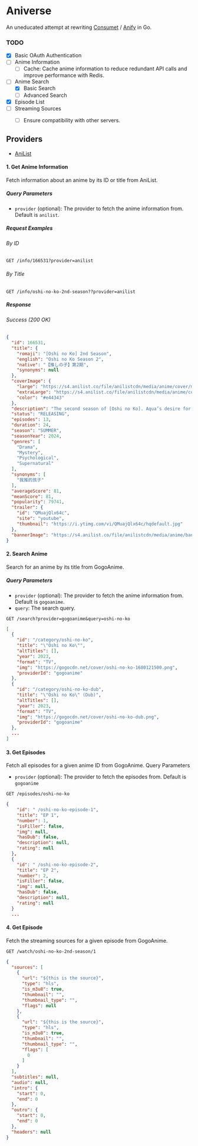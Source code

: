 # Aniverse
An uneducated attempt at rewriting [Consumet](https://github.com/consumet/api.consumet.org?tab=readme-ov-file#installation) / [Anify](https://github.com/Eltik/Anify) in Go.



### TODO 
- [x] Basic OAuth Authentication
- [ ] Anime Information
  - [ ] Cache: Cache anime information to reduce redundant API calls and improve performance with Redis.
- [ ] Anime Search
  - [x] Basic Search
  - [ ] Advanced Search
- [x] Episode List
- [ ] Streaming Sources
  - [ ] Ensure compatibility with other servers.


## Providers
- [AniList](https://anilist.co)
    

#### 1. Get Anime Information
Fetch information about an anime by its ID or title from AniList.
##### Query Parameters
- `provider` (optional): The provider to fetch the anime information from. Default is `anilist`.

##### Request Examples

###### By ID
```http
GET /info/166531?provider=anilist
```


###### By Title
```http
GET /info/oshi-no-ko-2nd-season??provider=anilist
```

##### Response
###### Success (200 OK)
```json
{
  "id": 166531,
  "title": {
    "romaji": "[Oshi no Ko] 2nd Season",
    "english": "Oshi no Ko Season 2",
    "native": "【推しの子】第2期",
    "synonyms": null
  },
  "coverImage": {
    "large": "https://s4.anilist.co/file/anilistcdn/media/anime/cover/medium/bx166531-dAL5MsqDHUkj.jpg",
    "extraLarge": "https://s4.anilist.co/file/anilistcdn/media/anime/cover/large/bx166531-dAL5MsqDHUkj.jpg",
    "color": "#e44343"
  },
  "description": "The second season of [Oshi no Ko]. Aqua’s desire for revenge takes center stage as he navigates the dark underbelly of the entertainment world alongside his twin sister, Ruby. While Ruby follows in their slain mother’s footsteps to become an idol, Aqua joins a famous theater troupe in hopes of uncovering clues to the identity of his father — the man who arranged their mother’s untimely death, and the man who once starred in the same troupe Aqua hopes to infiltrate. (Source: HIDIVE)",
  "status": "RELEASING",
  "episodes": 13,
  "duration": 24,
  "season": "SUMMER",
  "seasonYear": 2024,
  "genres": [
    "Drama",
    "Mystery",
    "Psychological",
    "Supernatural"
  ],
  "synonyms": [
    "我推的孩子"
  ],
  "averageScore": 81,
  "meanScore": 81,
  "popularity": 79741,
  "trailer": {
    "id": "QMuajQlx64c",
    "site": "youtube",
    "thumbnail": "https://i.ytimg.com/vi/QMuajQlx64c/hqdefault.jpg"
  },
  "bannerImage": "https://s4.anilist.co/file/anilistcdn/media/anime/banner/166531-vUu7iDwUkC67.jpg"
}   
```

#### 2. Search Anime
Search for an anime by its title from GogoAnime.
##### Query Parameters
- `provider` (optional): The provider to fetch the anime information from. Default is `gogoanime`.
- `query`: The search query.
```http
GET /search?provider=gogoanime&query=oshi-no-ko
```
```json
[
  {
    "id": "/category/oshi-no-ko",
    "title": "\"Oshi no Ko\"",
    "altTitles": [],
    "year": 2023,
    "format": "TV",
    "img": "https://gogocdn.net/cover/oshi-no-ko-1680121500.png",
    "providerId": "gogoanime"
  },
  {
    "id": "/category/oshi-no-ko-dub",
    "title": "\"Oshi no Ko\" (Dub)",
    "altTitles": [],
    "year": 2023,
    "format": "TV",
    "img": "https://gogocdn.net/cover/oshi-no-ko-dub.png",
    "providerId": "gogoanime"
  },
  ...
]

```

#### 3. Get Episodes
Fetch all episodes for a given anime ID from GogoAnime.
Query Parameters
- `provider` (optional): The provider to fetch the episodes from. Default is `gogoanime`
```http
GET /episodes/oshi-no-ko
```
```json
{
    "id": " /oshi-no-ko-episode-1",
    "title": "EP 1",
    "number": 1,
    "isFiller": false,
    "img": null,
    "hasDub": false,
    "description": null,
    "rating": null
  },
  {
    "id": " /oshi-no-ko-episode-2",
    "title": "EP 2",
    "number": 2,
    "isFiller": false,
    "img": null,
    "hasDub": false,
    "description": null,
    "rating": null
  }
  ...
```

#### 4. Get Episode
Fetch the streaming sources for a given episode from GogoAnime.

```http
GET /watch/oshi-no-ko-2nd-season/1
```
```json
{
  "sources": [
    {
      "url": "${this is the source}",
      "type": "hls",
      "is_m3u8": true,
      "thumbnail": "",
      "thumbnail_type": "",
      "flags": null
    },
    {
      "url": "${this is the source}",
      "type": "hls",
      "is_m3u8": true,
      "thumbnail": "",
      "thumbnail_type": "",
      "flags": [
        0
      ]
    }
  ],
  "subtitles": null,
  "audio": null,
  "intro": {
    "start": 0,
    "end": 0
  },
  "outro": {
    "start": 0,
    "end": 0
  },
  "headers": null
}

```